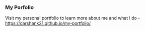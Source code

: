 ### My Porfolio
Visit my personal portfolio to learn more about me and what I do - https://darshank21.github.io/my-portfolio/
